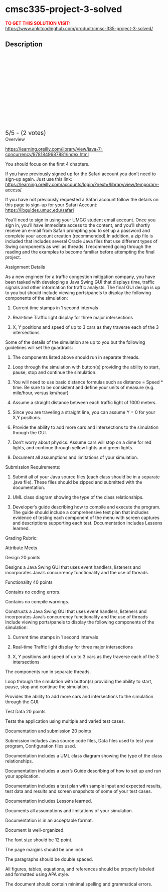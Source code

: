 # cmsc335-project-3-solved



**<span style='color:red'>TO GET THIS SOLUTION VISIT:</span>** https://www.ankitcodinghub.com/product/cmsc-335-project-3-solved/

<h2>Description</h2>



<div class="kk-star-ratings kksr-auto kksr-align-center kksr-valign-top" data-payload="{&quot;align&quot;:&quot;center&quot;,&quot;id&quot;:&quot;128248&quot;,&quot;slug&quot;:&quot;default&quot;,&quot;valign&quot;:&quot;top&quot;,&quot;ignore&quot;:&quot;&quot;,&quot;reference&quot;:&quot;auto&quot;,&quot;class&quot;:&quot;&quot;,&quot;count&quot;:&quot;2&quot;,&quot;legendonly&quot;:&quot;&quot;,&quot;readonly&quot;:&quot;&quot;,&quot;score&quot;:&quot;5&quot;,&quot;starsonly&quot;:&quot;&quot;,&quot;best&quot;:&quot;5&quot;,&quot;gap&quot;:&quot;4&quot;,&quot;greet&quot;:&quot;Rate this product&quot;,&quot;legend&quot;:&quot;5\/5 - (2 votes)&quot;,&quot;size&quot;:&quot;24&quot;,&quot;title&quot;:&quot;CMSC335 Project 3 Solved&quot;,&quot;width&quot;:&quot;138&quot;,&quot;_legend&quot;:&quot;{score}\/{best} - ({count} {votes})&quot;,&quot;font_factor&quot;:&quot;1.25&quot;}">
            
<div class="kksr-stars">
    
<div class="kksr-stars-inactive">
            <div class="kksr-star" data-star="1" style="padding-right: 4px">
            

<div class="kksr-icon" style="width: 24px; height: 24px;"></div>
        </div>
            <div class="kksr-star" data-star="2" style="padding-right: 4px">
            

<div class="kksr-icon" style="width: 24px; height: 24px;"></div>
        </div>
            <div class="kksr-star" data-star="3" style="padding-right: 4px">
            

<div class="kksr-icon" style="width: 24px; height: 24px;"></div>
        </div>
            <div class="kksr-star" data-star="4" style="padding-right: 4px">
            

<div class="kksr-icon" style="width: 24px; height: 24px;"></div>
        </div>
            <div class="kksr-star" data-star="5" style="padding-right: 4px">
            

<div class="kksr-icon" style="width: 24px; height: 24px;"></div>
        </div>
    </div>
    
<div class="kksr-stars-active" style="width: 138px;">
            <div class="kksr-star" style="padding-right: 4px">
            

<div class="kksr-icon" style="width: 24px; height: 24px;"></div>
        </div>
            <div class="kksr-star" style="padding-right: 4px">
            

<div class="kksr-icon" style="width: 24px; height: 24px;"></div>
        </div>
            <div class="kksr-star" style="padding-right: 4px">
            

<div class="kksr-icon" style="width: 24px; height: 24px;"></div>
        </div>
            <div class="kksr-star" style="padding-right: 4px">
            

<div class="kksr-icon" style="width: 24px; height: 24px;"></div>
        </div>
            <div class="kksr-star" style="padding-right: 4px">
            

<div class="kksr-icon" style="width: 24px; height: 24px;"></div>
        </div>
    </div>
</div>
                

<div class="kksr-legend" style="font-size: 19.2px;">
            5/5 - (2 votes)    </div>
    </div>
Overview

https://learning.oreilly.com/library/view/java-7-concurrency/9781849687881/index.html

You should focus on the first 4 chapters.

If you have previously signed up for the Safari account you don’t need to sign-up again. Just use this link: https://learning.oreilly.com/accounts/login/?next=/library/view/temporary-access/

If you have not previously requested a Safari account follow the details on this page to sign-up for your Safari Account: https://libguides.umuc.edu/safari

You’ll need to sign in using your UMGC student email account. Once you sign in, you’ll have immediate access to the content, and you’ll shortly receive an e-mail from Safari prompting you to set up a password and complete your account creation (recommended).In addition, a zip file is included that includes several Oracle Java files that use different types of Swing components as well as threads. I recommend going through the reading and the examples to become familiar before attempting the final project.

Assignment Details

As a new engineer for a traffic congestion mitigation company, you have been tasked with developing a Java Swing GUI that displays time, traffic signals and other information for traffic analysts. The final GUI design is up to you but should include viewing ports/panels to display the following components of the simulation:

1. Current time stamps in 1 second intervals

2. Real-time Traffic light display for three major intersections

3. X, Y positions and speed of up to 3 cars as they traverse each of the 3 intersections

Some of the details of the simulation are up to you but the following guidelines will set the guardrails:

1. The components listed above should run in separate threads.

2. Loop through the simulation with button(s) providing the ability to start, pause, stop and continue the simulation.

3. You will need to use basic distance formulas such as distance = Speed * time. Be sure to be consistent and define your units of measure (e.g. mile/hour, versus km/hour)

4. Assume a straight distance between each traffic light of 1000 meters.

5. Since you are traveling a straight line, you can assume Y = 0 for your X,Y positions.

6. Provide the ability to add more cars and intersections to the simulation through the GUI.

7. Don’t worry about physics. Assume cars will stop on a dime for red lights, and continue through yellow lights and green lights.

8. Document all assumptions and limitations of your simulation.

Submission Requirements:

1. Submit all of your Java source files (each class should be in a separate .java file). These files should be zipped and submitted with the documentation.

2. UML class diagram showing the type of the class relationships.

3. Developer’s guide describing how to compile and execute the program. The guide should include a comprehensive test plan that includes evidence of testing each component of the menu with screen captures and descriptions supporting each test. Documentation includes Lessons learned.

Grading Rubric:

Attribute Meets

Design 20 points

Designs a Java Swing GUI that uses event handlers, listeners and incorporates Java’s concurrency functionality and the use of threads.

Functionality 40 points

Contains no coding errors.

Contains no compile warnings.

Constructs a Java Swing GUI that uses event handlers, listeners and incorporates Java’s concurrency functionality and the use of threads Include viewing ports/panels to display the following components of the simulation:

1. Current time stamps in 1 second intervals

2. Real-time Traffic light display for three major intersections

3. X, Y positions and speed of up to 3 cars as they traverse each of the 3 intersections

The components run in separate threads.

Loop through the simulation with button(s) providing the ability to start, pause, stop and continue the simulation.

Provides the ability to add more cars and intersections to the simulation through the GUI.

Test Data 20 points

Tests the application using multiple and varied test cases.

Documentation and submission 20 points

Submission includes Java source code files, Data files used to test your program, Configuration files used.

Documentation includes a UML class diagram showing the type of the class relationships.

Documentation includes a user’s Guide describing of how to set up and run your application.

Documentation includes a test plan with sample input and expected results, test data and results and screen snapshots of some of your test cases.

Documentation includes Lessons learned.

Documents all assumptions and limitations of your simulation.

Documentation is in an acceptable format.

Document is well-organized.

The font size should be 12 point.

The page margins should be one inch.

The paragraphs should be double spaced.

All figures, tables, equations, and references should be properly labeled and formatted using APA style.

The document should contain minimal spelling and grammatical errors.
